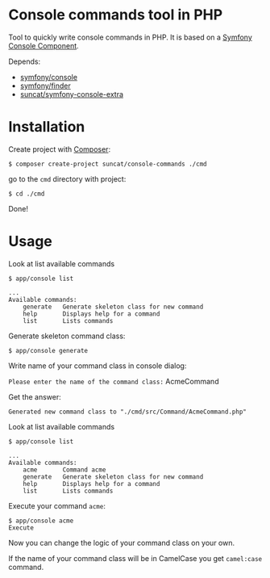 Console commands tool in PHP
================

Tool to quickly write console commands in PHP.
It is based on a [Symfony Console Component](http://symfony.com/doc/master/components/console/introduction.html).

Depends:
* [symfony/console](https://github.com/symfony/Console)
* [symfony/finder](https://github.com/symfony/Finder)
* [suncat/symfony-console-extra](https://github.com/suncat2000/symfony-console-extra)

Installation
================

Create project with [Composer](http://getcomposer.org/doc/03-cli.md#create-project):
````
$ composer create-project suncat/console-commands ./cmd
````

go to the `cmd` directory with project:

````
$ cd ./cmd
````
Done!

Usage
===============

Look at list available commands
````
$ app/console list

...
Available commands:
    generate   Generate skeleton class for new command
    help       Displays help for a command
    list       Lists commands
````

Generate skeleton command class:
````
$ app/console generate
````
Write name of your command class in console dialog:

`Please enter the name of the command class:` AcmeCommand

Get the answer:
````
Generated new command class to "./cmd/src/Command/AcmeCommand.php"
````
Look at list available commands
````
$ app/console list

...
Available commands:
    acme       Command acme
    generate   Generate skeleton class for new command
    help       Displays help for a command
    list       Lists commands
````

Execute your command `acme`:

````
$ app/console acme
Execute
````
Now you can change the logic of your command class on your own.

If the name of your command class will be in CamelCase you get `camel:case` command.